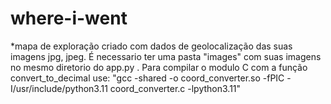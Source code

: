 # where-i-went
*mapa de exploração criado com dados de geolocalização das suas imagens jpg, jpeg. 
É necessario ter uma pasta "images" com suas imagens no mesmo diretorio do app.py .
Para compilar o modulo C com a função convert_to_decimal use: "gcc -shared -o coord_converter.so -fPIC -I/usr/include/python3.11 coord_converter.c -lpython3.11" 

